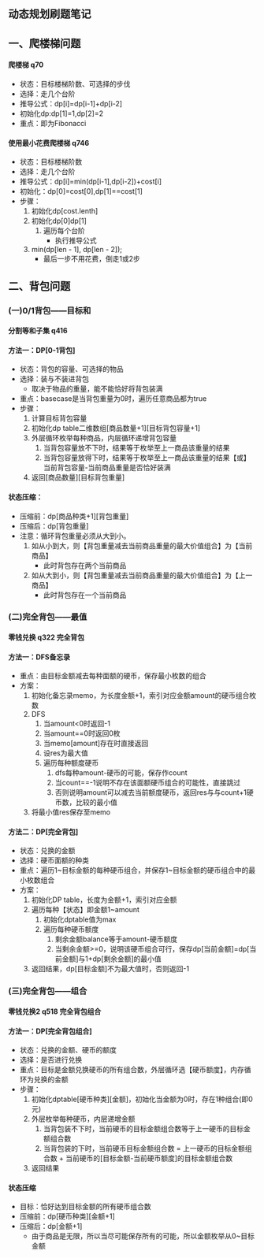 ## 动态规划刷题笔记
## 一、爬楼梯问题
#### 爬楼梯 q70
- 状态：目标楼梯阶数、可选择的步伐
- 选择：走几个台阶
- 推导公式：dp[i]=dp[i-1]+dp[i-2]
- 初始化dp:dp[1]=1,dp[2]=2
- 重点：即为Fibonacci

#### 使用最小花费爬楼梯 q746
- 状态：目标楼梯阶数
- 选择：走几个台阶
- 推导公式：dp[i]=min(dp[i-1],dp[i-2])+cost[i]
- 初始化：dp[0]=cost[0],dp[1]==cost[1]
- 步骤：
    1. 初始化dp[cost.lenth]
    2. 初始化dp[0]dp[1]
        1. 遍历每个台阶
            - 执行推导公式
    3. min(dp[len - 1], dp[len - 2]);
        - 最后一步不用花费，倒走1或2步

## 二、背包问题
### (一)0/1背包——目标和
#### 分割等和子集 q416
#### 方法一：DP[0-1背包]
- 状态：背包的容量、可选择的物品
- 选择：装与不装进背包
    - 取决于物品的重量，能不能恰好将背包装满
- 重点：basecase是当背包重量为0时，遍历任意商品都为true
- 步骤：
    1. 计算目标背包容量
    2. 初始化dp table二维数组[商品数量+1][目标背包容量+1]
    3. 外层循环枚举每种商品，内层循环递增背包容量
        1. 当背包容量放不下时，结果等于枚举至上一商品该重量的结果
        2. 当背包容量放得下时，结果等于枚举至上一商品该重量的结果【或】当前背包容量-当前商品重量是否恰好装满
    4. 返回[商品数量][目标背包重量]

#### 状态压缩：
- 压缩前：dp[商品种类+1][背包重量]
- 压缩后：dp[背包重量]
- 注意：循环背包重量必须从大到小。
    1. 如从小到大，则【背包重量减去当前商品重量的最大价值组合】为【当前商品】
        - 此时背包存在两个当前商品
    2. 如从大到小，则【背包重量减去当前商品重量的最大价值组合】为【上一商品】
        - 此时背包存在一个当前商品

### (二)完全背包——最值
#### 零钱兑换 q322 完全背包
#### 方法一：DFS备忘录
- 重点：由目标金额减去每种面额的硬币，保存最小枚数的组合
- 方案：
    1. 初始化备忘录memo，为长度金额+1，索引对应金额amount的硬币组合枚数
    2. DFS
        1. 当amount<0时返回-1
        2. 当amount==0时返回0枚
        3. 当memo[amount]存在时直接返回
        4. 设res为最大值
        5. 遍历每种额度硬币
            1. dfs每种amount-硬币的可能，保存作count
            2. 当count==-1说明不存在该面额硬币组合的可能性，直接跳过
            3. 否则说明amount可以减去当前额度硬币，返回res与与count+1硬币数，比较的最小值
    3. 将最小值res保存至memo

#### 方法二：DP[完全背包]
- 状态：兑换的金额
- 选择：硬币面额的种类
- 重点：遍历1~目标金额的每种硬币组合，并保存1~目标金额的硬币组合中的最小枚数组合
- 方案：
    1. 初始化DP table，长度为金额+1，索引对应金额
    2. 遍历每种【状态】即金额1~amount
        1. 初始化dptable值为max
        2. 遍历每种硬币额度
            1. 剩余金额balance等于amount-硬币额度
            2. 当剩余金额>=0，说明该硬币组合可行，保存dp[当前金额]=dp[当前金额]与1+dp[剩余金额]的最小值
    3. 返回结果，dp[目标金额]不为最大值时，否则返回-1

### (三)完全背包——组合
#### 零钱兑换2 q518 完全背包组合
#### 方法一：DP[完全背包组合]
- 状态：兑换的金额、硬币的额度
- 选择：是否进行兑换
- 重点：目标是金额兑换硬币的所有组合数，外层循环选【硬币额度】，内存循环为兑换的金额
- 步骤：
    1. 初始化dptable[硬币种类][金额]，初始化当金额为0时，存在1种组合(即0元)
    2. 外层枚举每种硬币，内层递增金额
        1. 当背包装不下时，当前硬币的目标金额组合数等于上一硬币的目标金额组合数
        2. 当背包装的下时，当前硬币目标金额组合数 = 上一硬币的目标金额组合数 + 当前硬币的[目标金额-当前硬币额度]的目标金额组合数
    3. 返回结果

#### 状态压缩
- 目标：恰好达到目标金额的所有硬币组合数
- 压缩前：dp[硬币种类][金额+1]
- 压缩后：dp[金额+1]
    - 由于商品是无限，所以当尽可能保存所有的可能，所以金额枚举从0~目标金额

